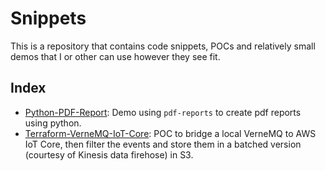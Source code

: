 # Snippets

This is a repository that contains code snippets, POCs and relatively small demos that I or other can use however they see fit.

## Index

- [Python-PDF-Report](pdf/): Demo using `pdf-reports` to create pdf reports using python.
- [Terraform-VerneMQ-IoT-Core](terraform-vernemq-iot-core/): POC to bridge a local VerneMQ to AWS IoT Core, then filter the events and store them in a batched version (courtesy of Kinesis data firehose) in S3.
